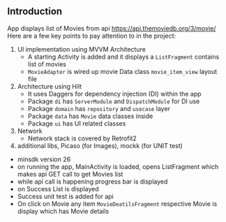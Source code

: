 ## Introduction
App displays list of Movies from api https://api.themoviedb.org/3/movie/
Here are a few key points to pay attention to in the project:
1. UI implementation using MVVM Architecture
    * A starting Activity is added and it displays a `ListFragment` contains list of movies
    * `MovieAdapter` is wired up movie Data class `movie_item_view` layout file
2. Architecture using Hilt
    * It uses Daggers for dependency injection (DI) within the app
    * Package `di` has `ServerModule` and `DispatchModule` for DI use
    * Package `domain` has `repository` and `usecase` layer
    * Package `data` has `Movie` data classes inside
    * Package `ui` has UI related classes
3. Network
    * Network stack is covered by Retrofit2
4. additional libs, Picaso (for Images), mockk (for UNIT test)

- minsdk version 26
- on running the app, MainActivity is loaded, opens ListFragment which makes api GET call to get Movies list
- while api call is happening progress bar is displayed
- on Success List is displayed
- Success unit test is added for api
- On click on Movie any item `MovieDeatilsFragment` respective Movie is display which has Movie details


